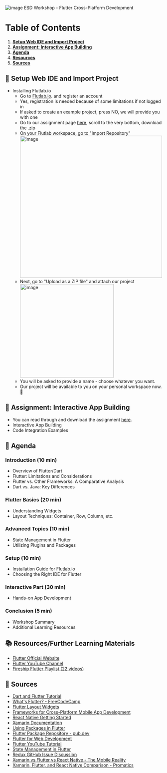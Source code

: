 ![image](https://github.com/sebivenlo/ESD-2023-Flutter/assets/60880419/614dc03b-0658-4ac2-9e86-b52d4e083e72)
ESD Workshop - Flutter Cross-Platform Development
# Table of Contents

1. **[Setup Web IDE and Import Project](#setup)**
2. **[Assignment: Interactive App Building](#assignment)**
3. **[Agenda](#agenda)**
4. **[Resources](#resources)**
5. **[Sources](#sources)**

<a name="setup"></a>
## 🚀 Setup Web IDE and Import Project
- Installing Flutlab.io
  - Go to [Flutlab.io](https://flutlab.io/). and register an account
  - Yes, registration is needed because of some limitations if not logged in
  - If asked to create an example project, press NO, we will provide you with one
  - Go to our assignment page [here](https://github.com/sebivenlo/ESD-2023-Flutter/releases/tag/assignment), scroll to the very bottom, download the .zip
  - On your Flutlab workspace, go to "Import Repository" <br> <img width="455" alt="image" src="https://github.com/sebivenlo/ESD-2023-Flutter/assets/60880419/925aacda-786e-427c-9825-f68d5a1d7652">
  - Next, go to "Upload as a ZIP file" and attach our project <br> <img width="300" alt="image" src="https://github.com/sebivenlo/ESD-2023-Flutter/assets/60880419/50a0e22b-d29d-4b2e-9b74-491c1a9b5209">
  - You will be asked to provide a name - choose whatever you want.
  - Our project will be available to you on your personal workspace now. 🥳


<a name="assignment"></a>
## 📱 Assignment: Interactive App Building
- You can read through and download the assignment [here](https://github.com/sebivenlo/ESD-2023-Flutter/releases/tag/assignment).
- Interactive App Building
- Code Integration Examples

<a name="agenda"></a>
## 📝 Agenda
### Introduction (10 min)
- Overview of Flutter/Dart
- Flutter: Limitations and Considerations
- Flutter vs. Other Frameworks: A Comparative Analysis
- Dart vs. Java: Key Differences

### Flutter Basics (20 min)
- Understanding Widgets
- Layout Techniques: Container, Row, Column, etc.

### Advanced Topics (10 min)
- State Management in Flutter
- Utilizing Plugins and Packages

### Setup (10 min)
- Installation Guide for Flutlab.io
- Choosing the Right IDE for Flutter

### Interactive Part (30 min)
- Hands-on App Development

### Conclusion (5 min)
- Workshop Summary
- Additional Learning Resources

<a name="resources"></a>
## 📚 Resources/Further Learning Materials
- [Flutter Official Website](https://flutter.dev/)
- [Flutter YouTube Channel](https://www.youtube.com/@flutterdev/videos)
- [Fireship Flutter Playlist (22 videos)](https://www.youtube.com/watch?v=hwBUU9CP4qI&list=PL0vfts4VzfNiQYtnn1TZ6U0Ec_vjCN9VY)

<a name="sources"></a>
## 🤝 Sources
- [Dart and Flutter Tutorial](https://marketsplash.com/tutorials/dart/dart-flutter/)
- [What's Flutter? - FreeCodeCamp](https://www.freecodecamp.org/news/https-medium-com-rahman-sameeha-whats-flutter)
- [Flutter Layout Widgets](https://docs.flutter.dev/ui/widgets/layout)
- [Frameworks for Cross-Platform Mobile App Development](https://www.apptunix.com/blog/frameworks-cross-platform-mobile-app-development/)
- [React Native Getting Started](https://reactnative.dev/docs/getting-started)
- [Xamarin Documentation](https://learn.microsoft.com/en-us/xamarin/)
- [Using Packages in Flutter](https://docs.flutter.dev/packages-and-plugins/using-packages)
- [Flutter Package Repository - pub.dev](https://pub.dev/)
- [Flutter for Web Development](https://www.miquido.com/blog/flutter-for-web-development/)
- [Flutter YouTube Tutorial](https://www.youtube.com/watch?v=3tm-R7ymwhc)
- [State Management in Flutter](https://docs.flutter.dev/data-and-backend/state-mgmt/intro)
- [Redux GitHub Issue Discussion](https://github.com/reduxjs/redux/issues/1287#issuecomment-175351978)
- [Xamarin vs Flutter vs React Native - The Mobile Reality](https://themobilereality.com/blog/xamarin-vs-flutter-vs-react-native)
- [Xamarin, Flutter, and React Native Comparison - Promatics](https://promatics.medium.com/heres-who-would-win-if-xamarin-flutter-and-react-native-fight-out-in-2021-8fa6e22fdfbb)




